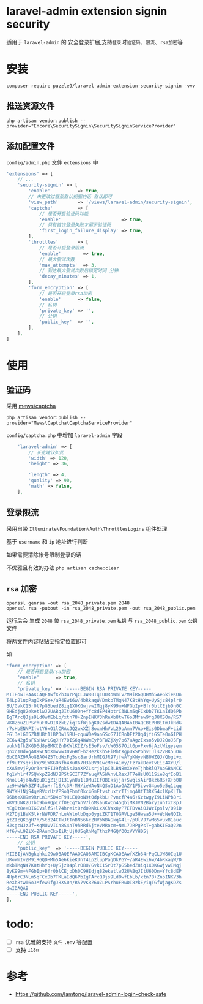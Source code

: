 # laravel-admin extension signin security

适用于 `laravel-admin` 的 安全登录扩展,支持`登录`时`验证码`、`限流`、`rsa加密`等

# 安装

```shell
composer require puzzle9/laravel-admin-extension-security-signin -vvv
```

## 推送资源文件

```shell
php artisan vendor:publish --provider="Encore\SecuritySignin\SecuritySigninServiceProvider"
```

## 添加配置文件

`config/admin.php` 文件 `extensions` 中

```php
'extensions' => [
    // ...
    'security-signin' => [
        'enable'          => true,
        // 未更改过框架默认视图的话 默认即可
        'view_path'       => '/views/laravel-admin/security-signin',
        'captcha'         => [
            // 是否开启验证码功能
            'enable'                      => true,
            // 只有首次登录失败才展示验证码
            'first_login_failure_display' => true,
        ],
        'throttles'       => [
            // 是否开启登录限流
            'enable'        => true,
            // 最大尝试次数
            'max_attempts'  => 3,
            // 到达最大尝试次数后锁定时间 分钟
            'decay_minutes' => 1,
        ],
        'form_encryption' => [
            // 是否开启登录rsa加密
            'enable'      => false,
            // 私钥
            'private_key' => '',
            // 公钥
            'public_key'  => '',
        ],
    ],
]
```

# 使用

## 验证码

采用 [mews/captcha](https://packagist.org/packages/mews/captcha)

```shell
php artisan vendor:publish --provider="Mews\Captcha\CaptchaServiceProvider"
```

`config/captcha.php` 中增加 `laravel-admin` 字段

```php
    'laravel-admin' => [
        // 长宽建议如此
        'width' => 120,
        'height' => 36,

        'length' => 4,
        'quality' => 90,
        'math' => false,
    ],
```

## 登录限流

采用自带 `Illuminate\Foundation\Auth\ThrottlesLogins` 组件处理

基于 `username` 和 `ip` 地址进行判断

如果需要清除帐号限制登录的话

不优雅且有效的办法 `php artisan cache:clear`

## `rsa` 加密

```shell
openssl genrsa -out rsa_2048_private.pem 2048
openssl rsa -pubout -in rsa_2048_private.pem -out rsa_2048_public.pem
```

运行后会 生成 `2048` 位 `rsa_2048_private.pem` `私钥` 与 `rsa_2048_public.pem` `公钥` 文件

将两文件内容粘贴至指定位置即可

如

```php
'form_encryption' => [
    // 是否开启登录rsa加密
    'enable'      => true,
    // 私钥
    'private_key' => '-----BEGIN RSA PRIVATE KEY-----
MIIEowIBAAKCAQEAwfXZb34rPqCLJW80Iq1UURoWmIvZM9iRGQDHMh5Ae6kieKUn
T4Lp2lupPagDkPGY+/aR4Ewi6w/4bRkaqW/DmkbTMqN47K8tHhYq+UySjz84plrO
BU/GvkC15r0t7pG5bedZ8iq1X0KGwjvwIMqj8yK99m+NFGbIp+Bfr0blCEjbDh0C
9HEdjq82eketlwJ2UABqJItU60Dn+Yfc8dEP4HptrC3NLm5qFCxDb7TKLaIdQ6Pb
IgTArcQJjs9Ld0wfEbLb/xtn78+ZnpINKV3hReXb8twT6oJMfew9fgJ8XS0n/R57
VK8Z6uZLPSrhuFRwDI8zkE/iqTGfWjagKDZsdwIDAQABAoIBAQCBEPHBiTmJkRdG
r7sHoENNPIjwtY6xO1lCRAxJQ2wxXZj8oxmHhVvL29bAmn7VAo+Eis0DbmaF+Lid
EGl3elG05ZBAUBt1lBP3w1SRU+zquW0e9anGSxG7JCBnDFf2Oq4jfiGSTe0nGIPH
2E6v42g5sFKsHArLGqJHY70IS6q4WWmEyP8FWZjXy7p67aAgzIxso5vDJ2OoJSFp
vukN1fkZKGD6d8p8MKCZnDKWlKIZ/sE5oFsv/cW05S7Oit0pvPxv6jAztWigysem
Qnxc10dxgA89wCNoXmwvw30VGHfEhzHe2kKb5FiMhtXgpUxSPGhvIJls2VBK5uOn
6bC0AZ9RAoGBAO4Z5TcdWxFg5sx8arUrhMIGJR97jfwAYgKWyvNB0WZQJ/QbgL+x
rf9utYsq+ikW/9iWKGONfh4XuR67H3aBV91wcMb+A1my/Fz7akDevTvEiE4XrU/l
cXA5mvjPyOr3er0FIJ9fpk5sJanXPZLsrjplpC3LBN8mXeYeTjhbRlQ7AoGBANCK
fg1Whlr475QWxpZBdNJBPStSCIT7ZYauqVA5WAnvLRexJT7eHsUO11SieBqfIoB1
KnoUL4je4wNpuD1gZ1jD131ynUu1lDMuIEfOBEksjja+SwqlsAirBkz6RS+X+b0U
uz9HwHWk3ZF4LSuHrf1S/c3RrMH/ieWAoN4QSnD1AoGAZY1F5ivvG4po5e5q1Lqq
9NYKH1NjS4geRVxrUzVPSoQFhmf0kc4GmFtvstuxtrTIimgA8fT3RX54xlKpKLIh
96BteXH9m9RrLn1M5D4cF9HLEQOoN9t0dpkbL+PvncfP4a6+KztwgyI9LiNPb8ri
xKV1UNK2UTbb9boXQpIrfOECgYAnV7loMsauKwCn45QbjMXJVN2BaryIuhTxT8pJ
hEgDt8e+DIGGVslfS+l74hreit8rdO9KkLxXChWx8yP7EFDvAiOJWzIpslv/O9iD
M27Dj1BVK5lkrNWFDR7nLuAWlolbDqo0ygiZKT1T0GRVLge5Hwsa5U++WcNeNOIk
gtZIcQKBgH7h/5td24CTkJtTnBN566cZHVbWBAGkqG4l+/pUlVJ7wM65vuxB1auc
BJsgcNJzJf+KqMUvVICa8S4aT9hRRd6jteVMRocm+NmL7JRPgPsT+gabKIEaQ22n
Kf6/wL9ZiX+ZRAunCkoIiRjUj0U5qRhMgTthzP4GQYOOzVYYH05j
-----END RSA PRIVATE KEY-----',
    // 公钥
    'public_key'  => '-----BEGIN PUBLIC KEY-----
MIIBIjANBgkqhkiG9w0BAQEFAAOCAQ8AMIIBCgKCAQEAwfXZb34rPqCLJW80Iq1U
URoWmIvZM9iRGQDHMh5Ae6kieKUnT4Lp2lupPagDkPGY+/aR4Ewi6w/4bRkaqW/D
mkbTMqN47K8tHhYq+UySjz84plrOBU/GvkC15r0t7pG5bedZ8iq1X0KGwjvwIMqj
8yK99m+NFGbIp+Bfr0blCEjbDh0C9HEdjq82eketlwJ2UABqJItU60Dn+Yfc8dEP
4HptrC3NLm5qFCxDb7TKLaIdQ6PbIgTArcQJjs9Ld0wfEbLb/xtn78+ZnpINKV3h
ReXb8twT6oJMfew9fgJ8XS0n/R57VK8Z6uZLPSrhuFRwDI8zkE/iqTGfWjagKDZs
dwIDAQAB
-----END PUBLIC KEY-----',
],
```

# todo:

-   [ ] `rsa` 优雅的支持 `文件` `.env` 等配置
-   [ ] 支持 `i18n`

# 参考

-   <https://github.com/Iamtong/laravel-admin-login-check-safe>
